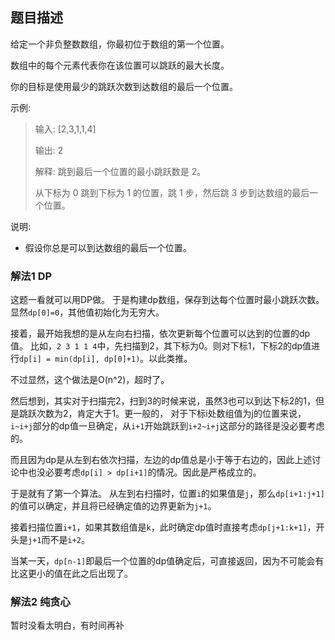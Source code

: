 ## 题目描述
给定一个非负整数数组，你最初位于数组的第一个位置。

数组中的每个元素代表你在该位置可以跳跃的最大长度。

你的目标是使用最少的跳跃次数到达数组的最后一个位置。

示例:
>输入: [2,3,1,1,4]
>
>输出: 2
>
>解释: 跳到最后一个位置的最小跳跃数是 2。
>    
>从下标为 0 跳到下标为 1 的位置，跳 1 步，然后跳 3 步到达数组的最后一个位置。

说明:
- 假设你总是可以到达数组的最后一个位置。


### 解法1 DP
这题一看就可以用DP做。
于是构建dp数组，保存到达每个位置时最小跳跃次数。显然`dp[0]=0`，其他值初始化为无穷大。

接着，最开始我想的是从左向右扫描，依次更新每个位置可以达到的位置的dp值。
比如，`2 3 1 1 4`中，先扫描到2，其下标为0。则对下标1，下标2的dp值进行`dp[i] = min(dp[i], dp[0]+1)`。以此类推。

不过显然，这个做法是O(n^2)，超时了。

然后想到，其实对于扫描完2，扫到3的时候来说，虽然3也可以到达下标2的1，但是跳跃次数为2，肯定大于1。更一般的，
对于下标i处数组值为j的位置来说，`i~i+j`部分的dp值一旦确定，从`i+1`开始跳跃到`i+2~i+j`这部分的路径是没必要考虑的。

而且因为dp是从左到右依次扫描，左边的dp值总是小于等于右边的，因此上述讨论中也没必要考虑`dp[i] > dp[i+1]`的情况。因此是严格成立的。

于是就有了第一个算法。
从左到右扫描时，位置`i`的如果值是`j`，那么`dp[i+1:j+1]`的值可以确定，并且将已经确定值的边界更新为`j+1`。

接着扫描位置`i+1`，如果其数组值是`k`，此时确定dp值时直接考虑`dp[j+1:k+1]`，开头是`j+1`而不是`i+2`。

当某一天，`dp[n-1]`即最后一个位置的dp值确定后，可直接返回，因为不可能会有比这更小的值在此之后出现了。

### 解法2 纯贪心
暂时没看太明白，有时间再补